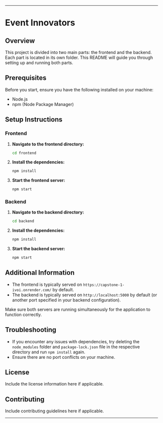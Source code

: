 
---

# Event Innovators

## Overview

This project is divided into two main parts: the frontend and the backend. Each part is located in its own folder. This README will guide you through setting up and running both parts.

## Prerequisites

Before you start, ensure you have the following installed on your machine:

- Node.js
- npm (Node Package Manager)

## Setup Instructions

### Frontend

1. **Navigate to the frontend directory:**
    ```bash
    cd frontend
    ```

2. **Install the dependencies:**
    ```bash
    npm install
    ```

3. **Start the frontend server:**
    ```bash
    npm start
    ```

### Backend

1. **Navigate to the backend directory:**
    ```bash
    cd backend
    ```

2. **Install the dependencies:**
    ```bash
    npm install
    ```

3. **Start the backend server:**
    ```bash
    npm start
    ```

## Additional Information

- The frontend is typically served on `https://capstone-1-ivoi.onrender.com/` by default.
- The backend is typically served on `http://localhost:5000` by default (or another port specified in your backend configuration).

Make sure both servers are running simultaneously for the application to function correctly.

## Troubleshooting

- If you encounter any issues with dependencies, try deleting the `node_modules` folder and `package-lock.json` file in the respective directory and run `npm install` again.
- Ensure there are no port conflicts on your machine.

## License

Include the license information here if applicable.

## Contributing

Include contributing guidelines here if applicable.

---

